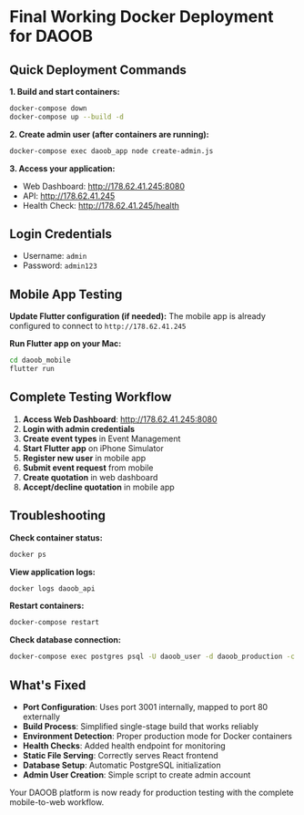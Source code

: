 # Final Working Docker Deployment for DAOOB

## Quick Deployment Commands

**1. Build and start containers:**
```bash
docker-compose down
docker-compose up --build -d
```

**2. Create admin user (after containers are running):**
```bash
docker-compose exec daoob_app node create-admin.js
```

**3. Access your application:**
- Web Dashboard: http://178.62.41.245:8080
- API: http://178.62.41.245
- Health Check: http://178.62.41.245/health

## Login Credentials
- Username: `admin`
- Password: `admin123`

## Mobile App Testing

**Update Flutter configuration (if needed):**
The mobile app is already configured to connect to `http://178.62.41.245`

**Run Flutter app on your Mac:**
```bash
cd daoob_mobile
flutter run
```

## Complete Testing Workflow

1. **Access Web Dashboard**: http://178.62.41.245:8080
2. **Login with admin credentials**
3. **Create event types** in Event Management
4. **Start Flutter app** on iPhone Simulator
5. **Register new user** in mobile app
6. **Submit event request** from mobile
7. **Create quotation** in web dashboard
8. **Accept/decline quotation** in mobile app

## Troubleshooting

**Check container status:**
```bash
docker ps
```

**View application logs:**
```bash
docker logs daoob_api
```

**Restart containers:**
```bash
docker-compose restart
```

**Check database connection:**
```bash
docker-compose exec postgres psql -U daoob_user -d daoob_production -c "SELECT 1;"
```

## What's Fixed

- **Port Configuration**: Uses port 3001 internally, mapped to port 80 externally
- **Build Process**: Simplified single-stage build that works reliably
- **Environment Detection**: Proper production mode for Docker containers
- **Health Checks**: Added health endpoint for monitoring
- **Static File Serving**: Correctly serves React frontend
- **Database Setup**: Automatic PostgreSQL initialization
- **Admin User Creation**: Simple script to create admin account

Your DAOOB platform is now ready for production testing with the complete mobile-to-web workflow.
